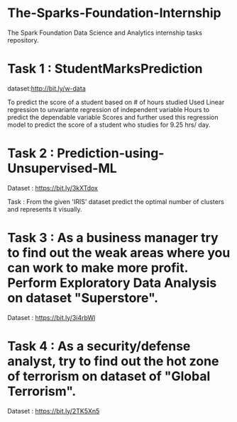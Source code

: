 # The-Sparks-Foundation-Internship
The Spark Foundation Data Science and Analytics internship tasks repository.

# Task 1 : StudentMarksPrediction
dataset:http://bit.ly/w-data

To predict the score of a student based on # of hours studied Used Linear regression to unvariante regression of independent variable Hours to predict the dependable variable Scores and further used this regression model to predict the score of a student who studies for 9.25 hrs/ day.

# Task 2 : Prediction-using-Unsupervised-ML
 Dataset : https://bit.ly/3kXTdox
 
Task : From the given 'IRIS' dataset predict the optimal number of clusters and represents it visually.

# Task 3 : As a business manager try to find out the weak areas where you can work to make more profit. Perform Exploratory Data Analysis on dataset "Superstore".
Dataset : https://bit.ly/3i4rbWl

# Task 4 :  As a security/defense analyst, try to find out the hot zone of terrorism  on dataset of "Global Terrorism".
Dataset : https://bit.ly/2TK5Xn5
